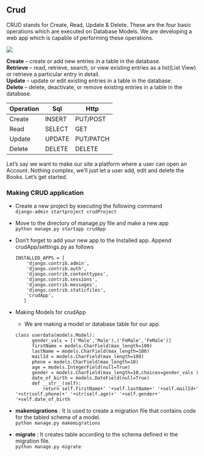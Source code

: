 ## Crud
CRUD stands for Create, Read, Update & Delete. These are the four basic operations which are executed on Database Models. We are developing a web app which is capable of performing these operations.


![](https://github.com/lavanya-Mercy/Crud/blob/master/curddd.jpg) 

**Create**   – create or add new entries in a table in the database. <br>
**Retrieve** – read, retrieve, search, or view existing entries as a list(List View) or retrieve a particular entry in detail.<br>
**Update**   – update or edit existing entries in a table in the database. <br>
**Delete**   – delete, deactivate, or remove existing entries in a table in the database. <br>

Operation|Sql|Http
----|----|----
Create|INSERT| PUT/POST
Read|SELECT|GET
Update|UPDATE|PUT/PATCH
Delete|DELETE|DELETE




Let’s say we want to make our site a platform where a user can open an Account. Nothing complex, we’ll just let a user add, edit and delete the Books. Let’s get started.

### Making CRUD application
* Create a new project by executing the following command <br>
  ```django-admin startproject crudProject```
* Move to the directory of manage.py file and make a new app <br>
  ```python manage.py startapp crudApp```
* Don’t forget to add your new app to the Installed app. Append crudApp/settings.py as follows <br>

  ```
  INSTALLED_APPS = [  
      'django.contrib.admin',  
      'django.contrib.auth',  
      'django.contrib.contenttypes',  
      'django.contrib.sessions',  
      'django.contrib.messages',  
      'django.contrib.staticfiles',  
      'crudApp',  
     ] 
  ```
  
* Making Models for crudApp
  * We are making a model or database table for our app.
  ```
  class userdata(models.Model):
        gender_vals = [('Male','Male'),('FeMale','FeMale')]
        firstName = models.CharField(max_length=100)
        lastName = models.CharField(max_length=100)
        mailId = models.CharField(max_length=100)
        phone = models.CharField(max_length=10)
        age = models.IntegerField(null=True)
        gender = models.CharField(max_length=10,choices=gender_vals )
        date_of_birth = models.DateField(null=True)		
        def __str__(self):
        	return self.firstName+' '+self.lastName+' '+self.mailId+' '+str(self.phone)+' '+str(self.age)+' '+self.gender+' '+self.date_of_birth
	```
  
* **makemigrations** : It is used to create a migration file that contains code for the tabled schema of a model. <br>
	```python manage.py makemigrations```

* **migrate** : It creates table according to the schema defined in the migration file. <br>
	```python manage.py migrate```




